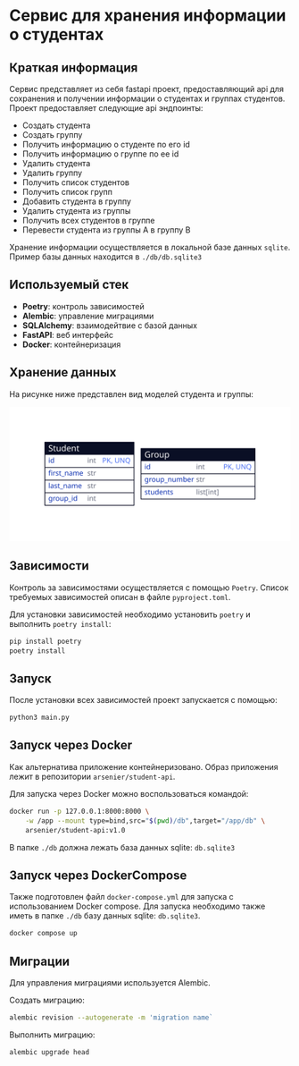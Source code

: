# Сервис для хранения информации о студентах

## Краткая информация

Сервис представляет из себя fastapi проект, предоставляющий api для сохранения и получении информации о студентах и группах студентов. Проект предоставляет следующие api эндпоинты:
- Создать студента
- Создать группу
- Получить информацию о студенте по его id
- Получить информацию о группе по ее id
- Удалить студента
- Удалить группу
- Получить список студентов
- Получить список групп
- Добавить студента в группу
- Удалить студента из группы
- Получить всех студентов в группе
- Перевести студента из группы A в группу B

Хранение информации осуществляется в локальной базе данных `sqlite`.
Пример базы данных находится в `./db/db.sqlite3`

## Используемый стек

- **Poetry**: контроль зависимостей
- **Alembic**: управление миграциями
- **SQLAlchemy**: взаимодейтвие с базой данных
- **FastAPI**: веб интерфейс
- **Docker**: контейнеризация

## Хранение данных

На рисунке ниже представлен вид моделей студента и группы:

![](doc/tables.svg)

## Зависимости

Контроль за зависимостями осуществляется с помощью `Poetry`. Список требуемых зависимостей описан в файле `pyproject.toml`.

Для установки зависимостей необходимо установить `poetry` и выполнить `poetry install`:

```sh
pip install poetry
poetry install
```

## Запуск

После установки всех зависимостей проект запускается с помощью:

```sh
python3 main.py
```

## Запуск через Docker

Как альтернатива приложение контейнеризовано. Образ приложения лежит в репозитории `arsenier/student-api`.

Для запуска через Docker можно воспользоваться командой:

```sh
docker run -p 127.0.0.1:8000:8000 \
    -w /app --mount type=bind,src="$(pwd)/db",target="/app/db" \
    arsenier/student-api:v1.0
```

В папке `./db` должна лежать база данных sqlite: `db.sqlite3`

## Запуск через DockerCompose

Также подготовлен файл `docker-compose.yml` для запуска с использованием Docker compose. Для запуска необходимо также иметь в папке `./db` базу данных sqlite: `db.sqlite3`.

```sh
docker compose up
```

## Миграции

Для управления миграциями используется Alembic.

Создать миграцию:

```bash
alembic revision --autogenerate -m 'migration name`
```

Выполнить миграцию:

```bash
alembic upgrade head
```
